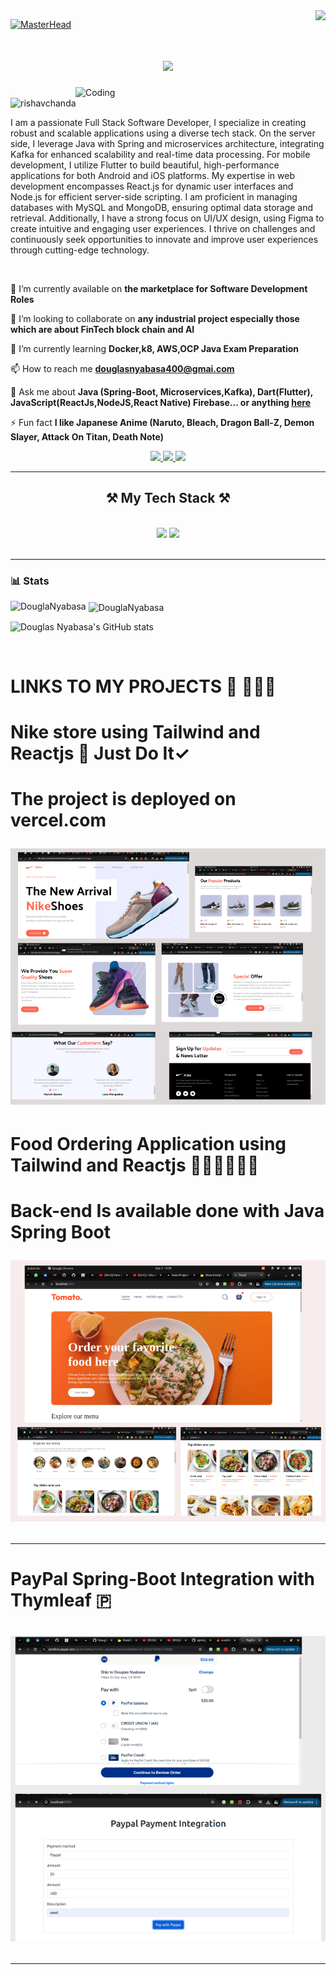<img align="right" src="https://visitor-badge.laobi.icu/badge?page_id=DouglaNyabasa.DouglaNyabasa" />


[![MasterHead](https://firebasestorage.googleapis.com/v0/b/flexi-coding.appspot.com/o/dempgi7-520f8d5f-63d4-4453-8822-dbc149ae27f8.gif?alt=media&token=91c0c7b2-93c3-4029-b011-1a8703c5730d)](https://rishavchanda.io)

<h1 align="center">
    <img src="https://readme-typing-svg.herokuapp.com/?font=Righteous&size=35&center=true&vCenter=true&width=500&height=70&duration=4000&lines=Hi+There!+👋;+I'm+Douglas+Nyabasa!;" />
</h1>
<img align="right" alt="Coding" width="400" src="https://cdn.dribbble.com/users/1162077/screenshots/3848914/programmer.gif">


<p align="left"> <img src="https://komarev.com/ghpvc/?username=rishavchanda&label=Profile%20views&color=0e75b6&style=flat" alt="rishavchanda" /> </p>


    

I am a passionate Full Stack Software Developer, I specialize in creating robust and scalable applications using a diverse tech stack. On the server side, I leverage Java with Spring and microservices architecture, integrating Kafka for enhanced scalability and real-time data processing. For mobile development, I utilize Flutter to build beautiful, high-performance applications for both Android and iOS platforms. My expertise in web development encompasses React.js for dynamic user interfaces and Node.js for efficient server-side scripting. I am proficient in managing databases with MySQL and MongoDB, ensuring optimal data storage and retrieval. Additionally, I have a strong focus on UI/UX design, using Figma to create intuitive and engaging user experiences. I thrive on challenges and continuously seek opportunities to innovate and improve user experiences through cutting-edge technology.


<br/>

<div align="left">
 
 🔭 I’m currently available on **the marketplace for Software Development Roles**

 👯 I’m looking to collaborate on **any industrial project especially those which are about FinTech block chain and AI**
 
 🌱 I’m currently learning **Docker,k8, AWS,OCP Java Exam Preparation**

 📫 How to reach me **douglasnyabasa400@gmai.com**

💬 Ask me about **Java (Spring-Boot, Microservices,Kafka), Dart(Flutter), JavaScript(ReactJs,NodeJS,React Native) Firebase... or anything [here](https://github.com/DouglaNyabasa)**

⚡ Fun fact **I like Japanese Anime (Naruto, Bleach, Dragon Ball-Z, Demon Slayer, Attack On Titan, Death Note)**

 </div>
 
 
<div align="center"> 
  <a href="mailto:douglasnyabasa400@gmail.com">
    <img src="https://img.shields.io/badge/Gmail-333333?style=for-the-badge&logo=gmail&logoColor=red" />
  </a>
  <a href="https://www.linkedin.com/in/douglas-nyabasa-887356231/" target="_blank">
    <img src="https://img.shields.io/badge/LinkedIn-0077B5?style=for-the-badge&logo=linkedin&logoColor=white" />
  </a>
  <a href="https://github.com/DouglaNyabasa" target="_blank">
     <img src="https://img.shields.io/badge/Portfolio-FF5722?style=for-the-badge&logo=todoist&logoColor=white" /> <!-- sqlite, safari, google-chrome are other good icon options -->
  </a>
</div>

 <hr/>
 
<h2 align="center">⚒️ My Tech Stack ⚒️</h2>
<br/>
<div align="center">
    <img src="https://skillicons.dev/icons?i=java,maven,kafka,javascript,react,nodejs,express,flutter,firebase,mongodb,mysql,linux,postman" />
    <img src="https://skillicons.dev/icons?i=bootstrap,mui,html,css,redux,graphql,figma,tailwind," />
    <br>
</div>

<br/>
<hr/>

### 📊 Stats

<p><img align="left" src="https://github-readme-stats.vercel.app/api/top-langs?username=DouglaNyabasa&show_icons=true&locale=en&layout=compact&theme=tokyonight" alt="DouglaNyabasa" /></p>

<p>&nbsp;<img align="center" src="https://github-readme-stats.vercel.app/api?username=DouglaNyabasa&show_icons=true&locale=en&theme=tokyonight" alt="DouglaNyabasa" /></p>


![Douglas Nyabasa's GitHub stats](https://github-readme-stats.vercel.app/api?username=douglanyabasa&show_icons=true&theme=gruvbox)


<br/>
 <h1 >LINKS TO MY PROJECTS 🚀 👨🏻‍💻 <h1/>

<h1> Nike store using Tailwind and Reactjs  👟 Just Do It✓ <h1/>

The project is deployed on vercel.com

[![Alt text](https://github.com/DouglaNyabasa/DouglaNyabasa/blob/ed05987eaf02ef3bf7687013ea8da4cea9795e02/Screenshot%20from%202024-09-03%2014-00-32.png)](https://nike-store-react-tailwind-b5o3id76a-dougg400s-projects.vercel.app/)


<h1> Food Ordering Application using Tailwind and Reactjs 🥤🥗🍔🍗🍟🥓 <h1/>

Back-end Is available done with Java Spring Boot
    
[![Alt text](https://github.com/DouglaNyabasa/DouglaNyabasa/blob/Main/Screenshot%20from%202024-09-03%2015-26-36.png?raw=true)](https://github.com/DouglaNyabasa/food_ordering_app_reactjs.git)


<hr/>

<h1> PayPal Spring-Boot Integration with Thymleaf 🇵 <h1/>


    
[![Alt text](https://github.com/DouglaNyabasa/DouglaNyabasa/blob/Main/Screenshot%20from%202024-09-04%2014-07-00.png?raw=true)](https://github.com/DouglaNyabasa/Paypal-SpringBoot-Intergration.git)


<hr/>





<br/>
